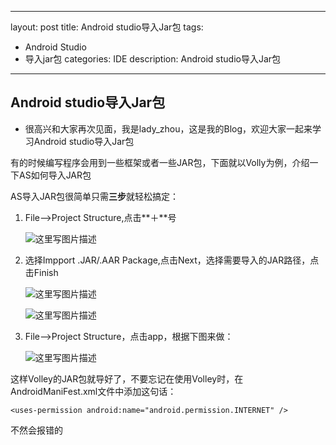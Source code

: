 
---
layout: post
title: Android studio导入Jar包
tags:
- Android Studio
- 导入jar包
categories: IDE
description: Android studio导入Jar包
---
## Android studio导入Jar包

- 很高兴和大家再次见面，我是lady_zhou，这是我的Blog，欢迎大家一起来学习Android studio导入Jar包

有的时候编写程序会用到一些框架或者一些JAR包，下面就以Volly为例，介绍一下AS如何导入JAR包


AS导入JAR包很简单只需**三步**就轻松搞定：

 1. File-->Project Structure,点击**＋**号
	
	![这里写图片描述](http://img.blog.csdn.net/20160408182452714)


 2. 选择Impport .JAR/.AAR Package,点击Next，选择需要导入的JAR路径，点击Finish

	![这里写图片描述](http://img.blog.csdn.net/20160408182559292)
	
	![这里写图片描述](http://img.blog.csdn.net/20160408182616339)

 3. File-->Project Structure，点击app，根据下图来做：
 
 	![这里写图片描述](http://img.blog.csdn.net/20160408182707464)
 
 这样Volley的JAR包就导好了，不要忘记在使用Volley时，在AndroidManiFest.xml文件中添加这句话：
 
 	<uses-permission android:name="android.permission.INTERNET" />
 	
 不然会报错的